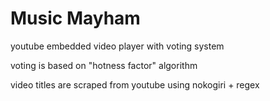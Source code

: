 Music Mayham
=============

youtube embedded video player with voting system

voting is based on "hotness factor" algorithm

video titles are scraped from youtube using nokogiri + regex